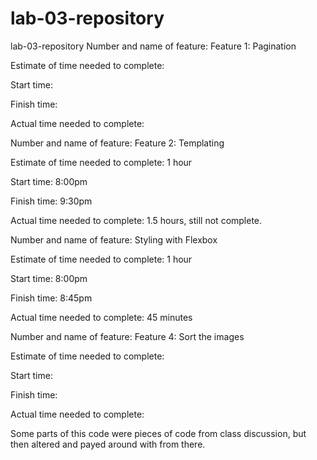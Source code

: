 # lab-03-repository

lab-03-repository
Number and name of feature: Feature 1: Pagination

Estimate of time needed to complete:

Start time:

Finish time:

Actual time needed to complete:

Number and name of feature: Feature 2: Templating

Estimate of time needed to complete: 1 hour

Start time: 8:00pm

Finish time: 9:30pm

Actual time needed to complete: 1.5 hours, still not complete.

Number and name of feature: Styling with Flexbox

Estimate of time needed to complete: 1 hour

Start time: 8:00pm

Finish time: 8:45pm

Actual time needed to complete: 45 minutes

Number and name of feature: Feature 4: Sort the images

Estimate of time needed to complete:

Start time:

Finish time:

Actual time needed to complete:

Some parts of this code were pieces of code from class discussion, but then altered and payed around with from there. 
